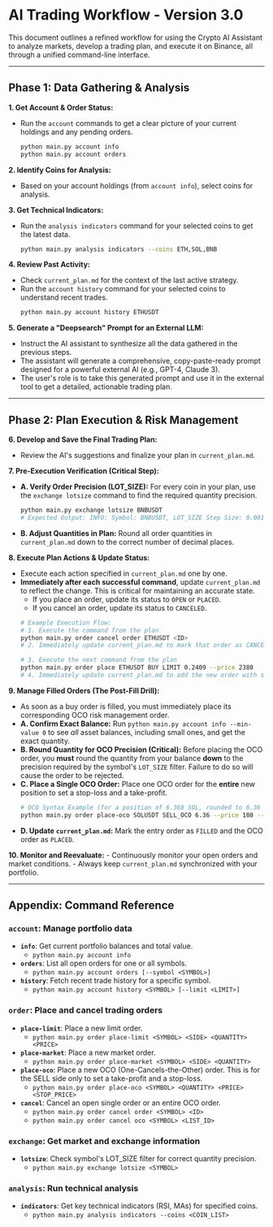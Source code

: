 # AI Trading Workflow - Version 3.0

This document outlines a refined workflow for using the Crypto AI Assistant to analyze markets, develop a trading plan, and execute it on Binance, all through a unified command-line interface.

---

## Phase 1: Data Gathering & Analysis

**1. Get Account & Order Status:**
   - Run the `account` commands to get a clear picture of your current holdings and any pending orders.
     ```bash
     python main.py account info
     python main.py account orders
     ```

**2. Identify Coins for Analysis:**
   - Based on your account holdings (from `account info`), select coins for analysis.

**3. Get Technical Indicators:**
   - Run the `analysis indicators` command for your selected coins to get the latest data.
     ```bash
     python main.py analysis indicators --coins ETH,SOL,BNB
     ```

**4. Review Past Activity:**
   - Check `current_plan.md` for the context of the last active strategy.
   - Run the `account history` command for your selected coins to understand recent trades.
     ```bash
     python main.py account history ETHUSDT
     ```

**5. Generate a "Deepsearch" Prompt for an External LLM:**
   - Instruct the AI assistant to synthesize all the data gathered in the previous steps.
   - The assistant will generate a comprehensive, copy-paste-ready prompt designed for a powerful external AI (e.g., GPT-4, Claude 3).
   - The user's role is to take this generated prompt and use it in the external tool to get a detailed, actionable trading plan.

---

## Phase 2: Plan Execution & Risk Management

**6. Develop and Save the Final Trading Plan:**
   - Review the AI's suggestions and finalize your plan in `current_plan.md`.

**7. Pre-Execution Verification (Critical Step):**
   - **A. Verify Order Precision (LOT_SIZE):** For every coin in your plan, use the `exchange lotsize` command to find the required quantity precision.
     ```bash
     python main.py exchange lotsize BNBUSDT
     # Expected Output: INFO: Symbol: BNBUSDT, LOT_SIZE Step Size: 0.00100000
     ```
   - **B. Adjust Quantities in Plan:** Round all order quantities in `current_plan.md` down to the correct number of decimal places.

**8. Execute Plan Actions & Update Status:**
   - Execute each action specified in `current_plan.md` one by one.
   - **Immediately after each successful command**, update `current_plan.md` to reflect the change. This is critical for maintaining an accurate state.
     - If you place an order, update its status to `OPEN` or `PLACED`.
     - If you cancel an order, update its status to `CANCELED`.
     ```bash
     # Example Execution Flow:
     # 1. Execute the command from the plan
     python main.py order cancel order ETHUSDT <ID>
     # 2. Immediately update current_plan.md to mark that order as CANCELED.

     # 3. Execute the next command from the plan
     python main.py order place ETHUSDT BUY LIMIT 0.2409 --price 2380
     # 4. Immediately update current_plan.md to add the new order with status OPEN.
     ```

**9. Manage Filled Orders (The Post-Fill Drill):**
   - As soon as a buy order is filled, you must immediately place its corresponding OCO risk management order.
   - **A. Confirm Exact Balance:** Run `python main.py account info --min-value 0` to see *all* asset balances, including small ones, and get the exact quantity.
   - **B. Round Quantity for OCO Precision (Critical):** Before placing the OCO order, you **must** round the quantity from your balance **down** to the precision required by the symbol's `LOT_SIZE` filter. Failure to do so will cause the order to be rejected.
   - **C. Place a Single OCO Order:** Place one OCO order for the **entire** new position to set a stop-loss and a take-profit.
     ```bash
     # OCO Syntax Example (for a position of 6.368 SOL, rounded to 6.36 if step size is 0.01):
     python main.py order place-oco SOLUSDT SELL_OCO 6.36 --price 180 --stop_price 139.80
     ```
   - **D. Update `current_plan.md`:** Mark the entry order as `FILLED` and the OCO order as `PLACED`.

**10. Monitor and Reevaluate:**
    - Continuously monitor your open orders and market conditions.
    - Always keep `current_plan.md` synchronized with your portfolio.

---

## Appendix: Command Reference

### **`account`**: Manage portfolio data
- **`info`**: Get current portfolio balances and total value.
  - `python main.py account info`
- **`orders`**: List all open orders for one or all symbols.
  - `python main.py account orders [--symbol <SYMBOL>]`
- **`history`**: Fetch recent trade history for a specific symbol.
  - `python main.py account history <SYMBOL> [--limit <LIMIT>]`

### **`order`**: Place and cancel trading orders
- **`place-limit`**: Place a new limit order.
  - `python main.py order place-limit <SYMBOL> <SIDE> <QUANTITY> <PRICE>`
- **`place-market`**: Place a new market order.
  - `python main.py order place-market <SYMBOL> <SIDE> <QUANTITY>`
- **`place-oco`**: Place a new OCO (One-Cancels-the-Other) order. This is for the SELL side only to set a take-profit and a stop-loss.
  - `python main.py order place-oco <SYMBOL> <QUANTITY> <PRICE> <STOP_PRICE>`
- **`cancel`**: Cancel an open single order or an entire OCO order.
  - `python main.py order cancel order <SYMBOL> <ID>`
  - `python main.py order cancel oco <SYMBOL> <LIST_ID>`

### **`exchange`**: Get market and exchange information
- **`lotsize`**: Check symbol's LOT_SIZE filter for correct quantity precision.
  - `python main.py exchange lotsize <SYMBOL>`

### **`analysis`**: Run technical analysis
- **`indicators`**: Get key technical indicators (RSI, MAs) for specified coins.
  - `python main.py analysis indicators --coins <COIN_LIST>`
